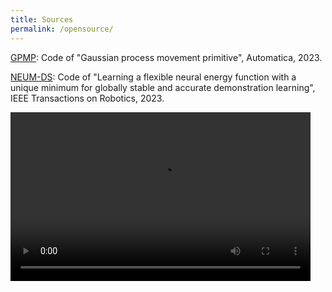 ```yaml
---
title: Sources
permalink: /opensource/
---
```


[GPMP](files/GPMP_openSourced.zip): Code of "Gaussian process movement primitive", Automatica, 2023.

[NEUM-DS](files/NEUM_openSOurced.zip): Code of "Learning a flexible neural energy function with a unique minimum for globally stable and accurate demonstration learning", IEEE Transactions on Robotics, 2023.

<video width="480" height="270" controls>
  <source src="files/BendedLine.mp4" type="video/mp4" >
  Your browser does not support the video tag.
</video>
